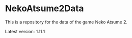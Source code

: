 # NekoAtsume2Data

This is a repository for the data of the game Neko Atsume 2.

Latest version: 1.11.1
